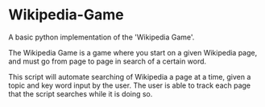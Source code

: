 # Wikipedia-Game
A basic python implementation of the 'Wikipedia Game'.

The Wikipedia Game is a game where you start on a given Wikipedia page, and must go from page to page in search of a certain word.

This script will automate searching of Wikipedia a page at a time, given a topic and key word input by the user.
The user is able to track each page that the script searches while it is doing so.
